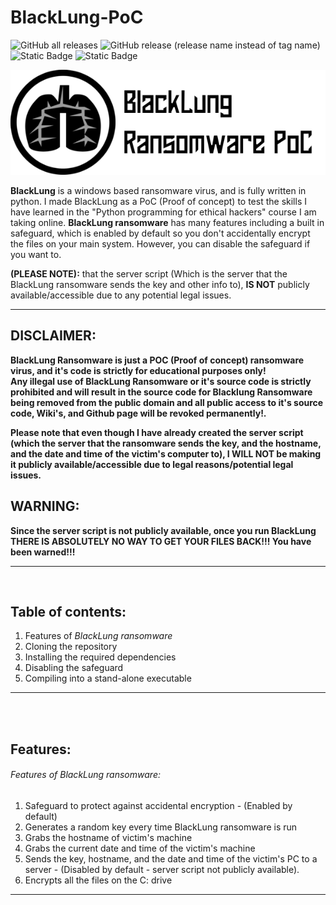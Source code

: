 # BlackLung-PoC
![GitHub all releases](https://img.shields.io/github/downloads/PlayzDev/BlackLung-PoC/total?style=flat-square&logo=GitHub&label=Downloads&link=https%3A%2F%2Fgithub.com%2FPlayzDev%2FBlackLung-PoC%2Freleases) ![GitHub release (release name instead of tag name)](https://img.shields.io/github/v/release/PlayzDev/BlackLung-PoC?style=flat-square&logo=GitHub) ![Static Badge](https://img.shields.io/badge/Python%20version%3A%20-%203.11.4%20-%230000FF?style=flat-square&logo=Python&label=Python%20version&color=%230000FF) ![Static Badge](https://img.shields.io/badge/Made%20in%20the%3A%20-%20United%20States%20%F0%9F%87%BA%F0%9F%87%B8%20-%20%230000FF?style=flat-square&label=Made%20in%20the%3A%20)




![BlackLung!](/Images/BlackLung-GitHub-Repo-Banner.png)


**BlackLung** is a windows based ransomware virus, and is fully written in python. I made BlackLung as a PoC (Proof of concept) to test the skills I have learned in the "Python programming for ethical hackers" course I am taking online. **BlackLung ransomware** has many features including a built in safeguard, which is enabled by default so you don't accidentally encrypt the files on your main system. However, you can disable the safeguard if you want to.

 **(PLEASE NOTE):** that the server script (Which is the server that the BlackLung ransomware sends the key and other info to), **IS NOT**  publicly available/accessible due to any potential legal issues.  

** **

## DISCLAIMER: ##
                                                                                                                                                                               
**BlackLung Ransomware is just a POC  (Proof of concept) ransomware virus, and it's code is strictly for educational purposes only!**  
**Any illegal use of BlackLung Ransomware or it's source code is strictly prohibited and will result in the source code for Blacklung Ransomware being removed from the public domain and all public access to it's source code, Wiki's, and Github page will be revoked permanently!.**  

**Please note that even though I have already created the server script (which the server that the ransomware sends the key, and the hostname, and the date and time of the victim's computer to), I WILL NOT be making it publicly available/accessible due to legal reasons/potential legal issues.**  



## WARNING: 
**Since the server script is not publicly available, once you run BlackLung THERE IS ABSOLUTELY NO WAY TO GET YOUR FILES BACK!!! You have been warned!!!**  

** **

<br>

## Table of contents:

1. Features of _BlackLung ransomware_
1. Cloning the repository 
2. Installing the required dependencies
3. Disabling the safeguard
4. Compiling into a stand-alone executable



** ** 

<br>
<br>



## Features:


###### Features of BlackLung ransomware:

1. Safeguard to protect against accidental encryption - (Enabled by default)
1. Generates a random key every time BlackLung ransomware is run
2. Grabs the hostname of victim's machine
3. Grabs the current date and time of the victim's machine
4. Sends the key, hostname, and the date and time of the victim's PC to a server - (Disabled by default - server script not publicly available).
5. Encrypts all the files on the C: drive


** **

<br>
<br>

   




